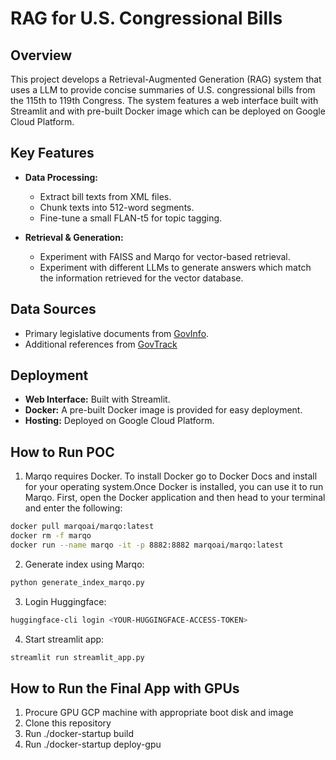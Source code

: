 # RAG for U.S. Congressional Bills

## Overview

This project develops a Retrieval-Augmented Generation (RAG) system that uses a LLM to provide concise summaries of U.S. congressional bills from the 115th to 119th Congress. The system features a web interface built with Streamlit and with pre-built Docker image which can be deployed on Google Cloud Platform.

## Key Features

- **Data Processing:**

  - Extract bill texts from XML files.
  - Chunk texts into 512-word segments.
  - Fine-tune a small FLAN-t5 for topic tagging.

- **Retrieval & Generation:**
  - Experiment with FAISS and Marqo for vector-based retrieval.
  - Experiment with different LLMs to generate answers which match the information retrieved for the vector database.

## Data Sources

- Primary legislative documents from [GovInfo](https://www.govinfo.gov/app/collection/BILLS).
- Additional references from [GovTrack](https://www.govtrack.us/congress/bills/)

## Deployment

- **Web Interface:** Built with Streamlit.
- **Docker:** A pre-built Docker image is provided for easy deployment.
- **Hosting:** Deployed on Google Cloud Platform.

## How to Run POC

1. Marqo requires Docker. To install Docker go to Docker Docs and install for your operating system.Once Docker is installed, you can use it to run Marqo. First, open the Docker application and then head to your terminal and enter the following:

```bash
docker pull marqoai/marqo:latest
docker rm -f marqo
docker run --name marqo -it -p 8882:8882 marqoai/marqo:latest
```

2. Generate index using Marqo:

```python
python generate_index_marqo.py
```

3. Login Huggingface:

```bash
huggingface-cli login <YOUR-HUGGINGFACE-ACCESS-TOKEN>
```

4. Start streamlit app:

```python
streamlit run streamlit_app.py
```

## How to Run the Final App with GPUs

1. Procure GPU GCP machine with appropriate boot disk and image
2. Clone this repository
3. Run ./docker-startup build
4. Run ./docker-startup deploy-gpu
